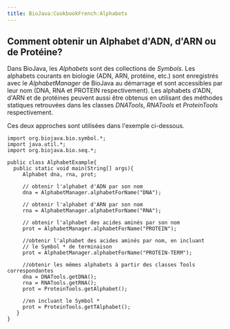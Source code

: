 ```yaml
---
title: BioJava:CookbookFrench:Alphabets
---
```


Comment obtenir un Alphabet d'ADN, d'ARN ou de Protéine?
--------------------------------------------------------

Dans BioJava, les *Alphabets* sont des collections de *Symbols*. Les
alphabets courants en biologie (ADN, ARN, protéine, etc.) sont
enregistrés avec le *AlphabetManager* de BioJava au démarrage et sont
accessibles par leur nom (DNA, RNA et PROTEIN respectivement). Les
alphabets d'ADN, d'ARN et de protéines peuvent aussi être obtenus en
utilisant des méthodes statiques retrouvées dans les classes *DNATools*,
*RNATools* et *ProteinTools* respectivement.

Ces deux approches sont utilisées dans l'exemple ci-dessous.

    import org.biojava.bio.symbol.*;
    import java.util.*;
    import org.biojava.bio.seq.*;
     
    public class AlphabetExample{
      public static void main(String[] args){
         Alphabet dna, rna, prot;
           
         // obtenir l'alphabet d'ADN par son nom
         dna = AlphabetManager.alphabetForName("DNA");
           
         // obtenir l'alphabet d'ARN par son nom
         rna = AlphabetManager.alphabetForName("RNA");
           
         // obtenir l'alphabet des acides aminés par son nom
         prot = AlphabetManager.alphabetForName("PROTEIN");
            
         //obtenir l'alphabet des acides aminés par nom, en incluant
         // le Symbol * de terminaison
         prot = AlphabetManager.alphabetForName("PROTEIN-TERM");
            
         //obtenir les mêmes alphabets à partir des classes Tools correspondantes
         dna = DNATools.getDNA();
         rna = RNATools.getRNA();
         prot = ProteinTools.getAlphabet();
            
         //en incluant le Symbol *
         prot = ProteinTools.getTAlphabet();
       }
    }
